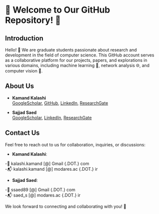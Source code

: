 # 🎉 Welcome to Our GitHub Repository! 🎉

## Introduction

Hello! 👋 We are graduate students passionate about research and development in the field of computer science. This GitHub account serves as a collaborative platform for our projects, papers, and explorations in various domains, including machine learning 🤖, network analysis 🌐, and computer vision 👀.

## About Us

- **Kamand Kalashi**  
[GoogleScholar](https://scholar.google.com/citations?user=Rjiq7qUAAAAJ&hl=en), [GitHub](https://github.com/Kamii114), [LinkedIn](https://www.linkedin.com/in/kamand-kalashi-0696b1199/), [ResearchGate](https://www.researchgate.net/profile/Kamand-Kalashi)
  
- **Sajjad Saed**  
[GoogleScholar](https://scholar.google.com/citations?user=4xT5JlQAAAAJ&hl=en), [LinkedIn](https://www.linkedin.com/in/sajjad-saed-845908125/), [ResearchGate](https://www.researchgate.net/profile/Sajjad-Saed)

## Contact Us

Feel free to reach out to us for collaboration, inquiries, or discussions:

- **Kamand Kalashi**:
  
-📧 kalashi.kamand [@] Gmail {.DOT.} com  
-📬 kalashi.kamand [@] modares.ac {.DOT.} ir

- **Sajjad Saed**:
  
-📧 ssaed89 [@] Gmail {.DOT.} com  
-📬 saed_s [@] modares.ac {.DOT.} ir

We look forward to connecting and collaborating with you! 🤝
